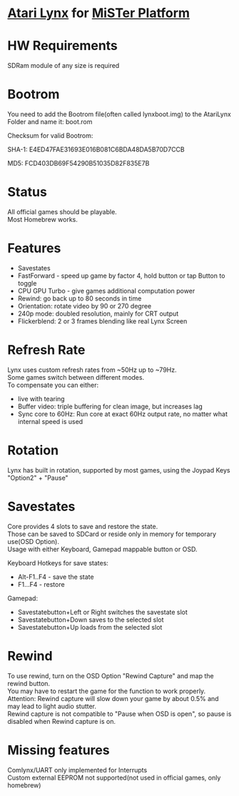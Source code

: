 # [Atari Lynx](https://en.wikipedia.org/wiki/Atari_Lynx) for [MiSTer Platform](https://github.com/MiSTer-devel/Main_MiSTer/wiki)

# HW Requirements
SDRam module of any size is required

# Bootrom
You need to add the Bootrom file(often called lynxboot.img) to the AtariLynx Folder and name it: boot.rom

Checksum for valid Bootrom:

SHA-1:
E4ED47FAE31693E016B081C6BDA48DA5B70D7CCB

MD5:
FCD403DB69F54290B51035D82F835E7B

# Status
All official games should be playable.  
Most Homebrew works.

# Features
- Savestates
- FastForward - speed up game by factor 4, hold button or tap Button to toggle
- CPU GPU Turbo - give games additional computation power
- Rewind: go back up to 80 seconds in time
- Orientation: rotate video by 90 or 270 degree
- 240p mode: doubled resolution, mainly for CRT output
- Flickerblend: 2 or 3 frames blending like real Lynx Screen

# Refresh Rate
Lynx uses custom refresh rates from ~50Hz up to ~79Hz.  
Some games switch between different modes.  
To compensate you can either:
- live with tearing
- Buffer video: triple buffering for clean image, but increases lag
- Sync core to 60Hz: Run core at exact 60Hz output rate, no matter what internal speed is used

# Rotation
Lynx has built in rotation, supported by most games, using the Joypad Keys "Option2" + "Pause"

# Savestates
Core provides 4 slots to save and restore the state.  
Those can be saved to SDCard or reside only in memory for temporary use(OSD Option).  
Usage with either Keyboard, Gamepad mappable button or OSD.

Keyboard Hotkeys for save states:
- Alt-F1..F4 - save the state
- F1...F4 - restore

Gamepad:
- Savestatebutton+Left or Right switches the savestate slot
- Savestatebutton+Down saves to the selected slot
- Savestatebutton+Up loads from the selected slot

# Rewind
To use rewind, turn on the OSD Option "Rewind Capture" and map the rewind button.  
You may have to restart the game for the function to work properly.  
Attention: Rewind capture will slow down your game by about 0.5% and may lead to light audio stutter.  
Rewind capture is not compatible to "Pause when OSD is open", so pause is disabled when Rewind capture is on.  

# Missing features
Comlynx/UART only implemented for Interrupts  
Custom external EEPROM not supported(not used in official games, only homebrew)
